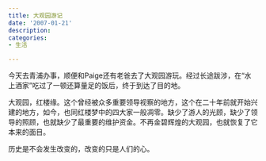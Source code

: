 ```yaml
---
title: 大观园游记
date: '2007-01-21'
description:
categories:
- 生活

---
```

今天去青浦办事，顺便和Paige还有老爸去了大观园游玩。经过长途跋涉，在“水上酒家”吃过了一顿还算量足的饭后，终于到达了目的地。

大观园，红楼缘。这个曾经被众多重要领导视察的地方，这个在二十年前就开始兴建的地方，如今，也同红楼梦中的四大家一般凋零。缺少了游人的光顾，缺少了领导的照顾，也就缺少了最重要的维护资金。不再金碧辉煌的大观园，也就恢复了它本来的面目。

历史是不会发生改变的，改变的只是人们的心。